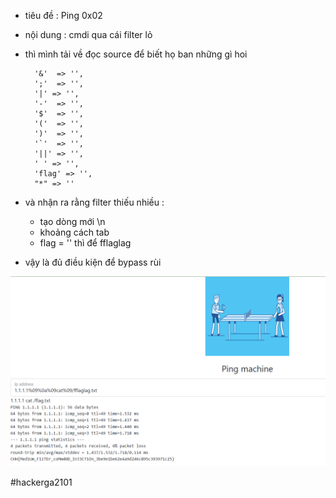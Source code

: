 - tiêu đề : Ping 0x02
- nội dung : cmdi qua cái filter lỏ 

- thì mình tải về đọc source để biết họ ban những gì hoi 

        '&'  => '',
        ';'  => '',
        '|' => '',
        '-'  => '',
        '$'  => '',
        '('  => '',
        ')'  => '',
        '`'  => '',
        '||' => '',
        ' ' => '',
        'flag' => '',
        "*" => ''

- và nhận ra rằng filter thiếu nhiều : 
   + tạo dòng mới \n 
   + khoảng cách tab 
   + flag = '' thì để fflaglag

- vậy là đủ điều kiện để bypass rùi 

![Alt text](<../image/45.1.png>)

#hackerga2101